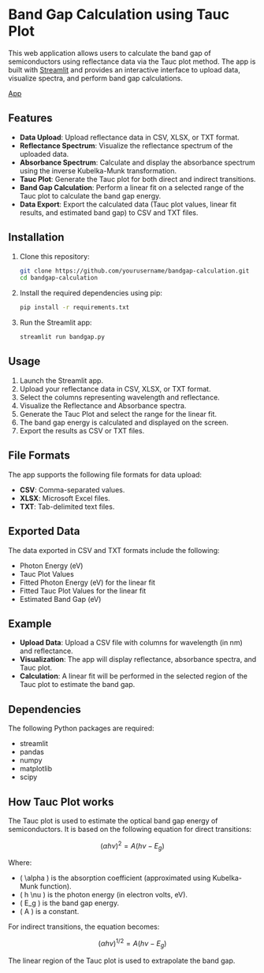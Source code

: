 # Band Gap Calculation using Tauc Plot

This web application allows users to calculate the band gap of semiconductors using reflectance data via the Tauc plot method. The app is built with [Streamlit](https://streamlit.io/) and provides an interactive interface to upload data, visualize spectra, and perform band gap calculations.

[App](https://app-tauc-plot-jcnkr6edgwkuumfqgk52qj.streamlit.app/)

## Features

- **Data Upload**: Upload reflectance data in CSV, XLSX, or TXT format.
- **Reflectance Spectrum**: Visualize the reflectance spectrum of the uploaded data.
- **Absorbance Spectrum**: Calculate and display the absorbance spectrum using the inverse Kubelka-Munk transformation.
- **Tauc Plot**: Generate the Tauc plot for both direct and indirect transitions.
- **Band Gap Calculation**: Perform a linear fit on a selected range of the Tauc plot to calculate the band gap energy.
- **Data Export**: Export the calculated data (Tauc plot values, linear fit results, and estimated band gap) to CSV and TXT files.

## Installation

1. Clone this repository:
   ```bash
   git clone https://github.com/yourusername/bandgap-calculation.git
   cd bandgap-calculation
2. Install the required dependencies using pip:
   ```bash
   pip install -r requirements.txt
3. Run the Streamlit app:
   ```bash
   streamlit run bandgap.py

## Usage

1. Launch the Streamlit app.
2. Upload your reflectance data in CSV, XLSX, or TXT format.
3. Select the columns representing wavelength and reflectance.
4. Visualize the Reflectance and Absorbance spectra.
5. Generate the Tauc Plot and select the range for the linear fit.
6. The band gap energy is calculated and displayed on the screen.
7. Export the results as CSV or TXT files.

## File Formats

The app supports the following file formats for data upload:

- **CSV**: Comma-separated values.
- **XLSX**: Microsoft Excel files.
- **TXT**: Tab-delimited text files.

## Exported Data

The data exported in CSV and TXT formats include the following:

- Photon Energy (eV)
- Tauc Plot Values
- Fitted Photon Energy (eV) for the linear fit
- Fitted Tauc Plot Values for the linear fit
- Estimated Band Gap (eV)

## Example

- **Upload Data**: Upload a CSV file with columns for wavelength (in nm) and reflectance.
- **Visualization**: The app will display reflectance, absorbance spectra, and Tauc plot.
- **Calculation**: A linear fit will be performed in the selected region of the Tauc plot to estimate the band gap.

## Dependencies

The following Python packages are required:

- streamlit
- pandas
- numpy
- matplotlib
- scipy

## How Tauc Plot works

The Tauc plot is used to estimate the optical band gap energy of semiconductors. It is based on the following equation for direct transitions:

$$
(\alpha h \nu)^2 = A(h \nu - E_g)
$$

Where:
- \( \alpha \) is the absorption coefficient (approximated using Kubelka-Munk function).
- \( h \nu \) is the photon energy (in electron volts, eV).
- \( E_g \) is the band gap energy.
- \( A \) is a constant.

For indirect transitions, the equation becomes:

$$
(\alpha h \nu)^{1/2} = A(h \nu - E_g)
$$

The linear region of the Tauc plot is used to extrapolate the band gap.
